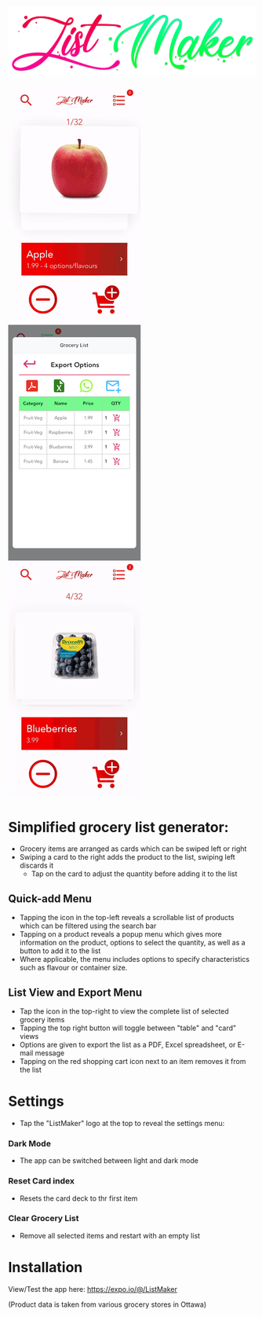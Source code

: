 ![](logo_small.png) 
----------------------------------

![](v4.gif) ![](listedit.jpeg) ![](darkmode.gif)

# Simplified grocery list generator:
 - Grocery items are arranged as cards which can be swiped left or right
 - Swiping a card to the right adds the product to the list, swiping left discards it
    - Tap on the card to adjust the quantity before adding it to the list
## Quick-add Menu
 - Tapping the icon in the top-left reveals a scrollable list of products which can be filtered using the search bar
 - Tapping on a product reveals a popup menu which gives more information on the product, options to select the quantity, as well as a button to add it to the list
 - Where applicable, the menu includes options to specify characteristics such as flavour or container size.
## List View and Export Menu
 - Tap the icon in the top-right to view the complete list of selected grocery items
 - Tapping the top right button will toggle between "table" and "card" views
 - Options are given to export the list as a PDF, Excel spreadsheet, or E-mail message
 - Tapping on the red shopping cart icon next to an item removes it from the list
 # Settings
 - Tap the "ListMaker" logo at the top to reveal the settings menu:
 ### Dark Mode
  - The app can be switched between light and dark mode
 ### Reset Card index
 - Resets the card deck to thr first item
 ### Clear Grocery List
 - Remove all selected items and restart with an empty list
 # Installation
 View/Test the app here: https://expo.io/@/ListMaker
    
  (Product data is taken from various grocery stores in Ottawa)
